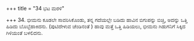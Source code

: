 +++
title = "34 ಭಟ ಮರಳಿ"

+++
34. ಭೀಮನು ಕೂಡಲೇ ಸಾವರಿಸಿಕೊಂಡು, ತನ್ನ ಗದೆಯಲ್ಲೇ ಬಡಿದು ಹಾವಿನ ಬಿಗುಪನ್ನು ಬಿಚ್ಚಿ, ಅದನ್ನು ಒತ್ತಿ ಹಿಡಿದು ಬೊಬ್ಬೆಹಾಕಿದನು. (ಪುಟಿದೇಳುವ ಚೆಂಡಿನಂತೆ ) ಹಾವು ಮತ್ತೆ ಒತ್ತಿ ಹಿಡಿಯಲು, ಭೀಮನು ಗಿಡುಗನಿಗೆ ಸಿಕ್ಕಿದ ಗಿಳಿಯಂತೆ ಬಳಲಿದನು.